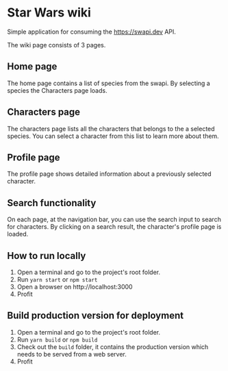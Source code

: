 # Star Wars wiki

Simple application for consuming the https://swapi.dev API.

The wiki page consists of 3 pages.

## Home page

The home page contains a list of species from the swapi.
By selecting a species the Characters page loads.

## Characters page

The characters page lists all the characters that belongs to the a selected species.
You can select a character from this list to learn more about them.

## Profile page

The profile page shows detailed information about a previously selected character.

## Search functionality

On each page, at the navigation bar, you can use the search input to search for characters. By clicking on a search result, the character's profile page is loaded.
## How to run locally

1. Open a terminal and go to the project's root folder.
2. Run `yarn start` or `npm start`
3. Open a browser on http://localhost:3000
4. Profit

## Build production version for deployment

1. Open a terminal and go to the project's root folder.
2. Run `yarn build` or `npm build`
3. Check out the `build` folder, it contains the production version which needs to be served from a web server.
4. Profit

